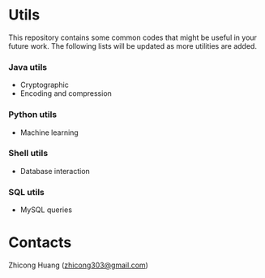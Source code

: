 # Utils
This repository contains some common codes that might be useful in your future work. The following lists will be updated as more utilities are added.

### Java utils
* Cryptographic
* Encoding and compression

### Python utils
* Machine learning

### Shell utils
* Database interaction

### SQL utils
* MySQL queries

# Contacts
Zhicong Huang (zhicong303@gmail.com)

